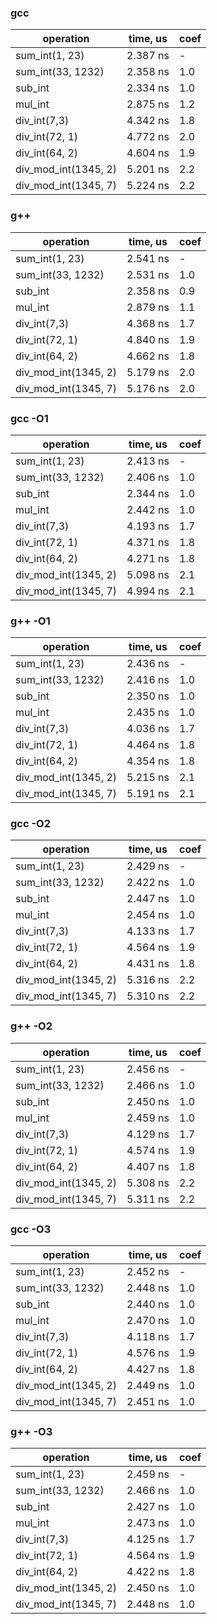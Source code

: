 
### gcc

|      operation       |  time, us  |  coef |
|----------------------|------------|-------|
|       sum_int(1, 23) |   2.387 ns |    -  |
|    sum_int(33, 1232) |   2.358 ns |   1.0 |
|              sub_int |   2.334 ns |   1.0 |
|              mul_int |   2.875 ns |   1.2 |
|         div_int(7,3) |   4.342 ns |   1.8 |
|       div_int(72, 1) |   4.772 ns |   2.0 |
|       div_int(64, 2) |   4.604 ns |   1.9 |
| div_mod_int(1345, 2) |   5.201 ns |   2.2 |
| div_mod_int(1345, 7) |   5.224 ns |   2.2 |


### g++

|      operation       |  time, us  |  coef |
|----------------------|------------|-------|
|       sum_int(1, 23) |   2.541 ns |    -  |
|    sum_int(33, 1232) |   2.531 ns |   1.0 |
|              sub_int |   2.358 ns |   0.9 |
|              mul_int |   2.879 ns |   1.1 |
|         div_int(7,3) |   4.368 ns |   1.7 |
|       div_int(72, 1) |   4.840 ns |   1.9 |
|       div_int(64, 2) |   4.662 ns |   1.8 |
| div_mod_int(1345, 2) |   5.179 ns |   2.0 |
| div_mod_int(1345, 7) |   5.176 ns |   2.0 |


### gcc -O1

|      operation       |  time, us  |  coef |
|----------------------|------------|-------|
|       sum_int(1, 23) |   2.413 ns |    -  |
|    sum_int(33, 1232) |   2.406 ns |   1.0 |
|              sub_int |   2.344 ns |   1.0 |
|              mul_int |   2.442 ns |   1.0 |
|         div_int(7,3) |   4.193 ns |   1.7 |
|       div_int(72, 1) |   4.371 ns |   1.8 |
|       div_int(64, 2) |   4.271 ns |   1.8 |
| div_mod_int(1345, 2) |   5.098 ns |   2.1 |
| div_mod_int(1345, 7) |   4.994 ns |   2.1 |


### g++ -O1

|      operation       |  time, us  |  coef |
|----------------------|------------|-------|
|       sum_int(1, 23) |   2.436 ns |    -  |
|    sum_int(33, 1232) |   2.416 ns |   1.0 |
|              sub_int |   2.350 ns |   1.0 |
|              mul_int |   2.435 ns |   1.0 |
|         div_int(7,3) |   4.036 ns |   1.7 |
|       div_int(72, 1) |   4.464 ns |   1.8 |
|       div_int(64, 2) |   4.354 ns |   1.8 |
| div_mod_int(1345, 2) |   5.215 ns |   2.1 |
| div_mod_int(1345, 7) |   5.191 ns |   2.1 |


### gcc -O2

|      operation       |  time, us  |  coef |
|----------------------|------------|-------|
|       sum_int(1, 23) |   2.429 ns |    -  |
|    sum_int(33, 1232) |   2.422 ns |   1.0 |
|              sub_int |   2.447 ns |   1.0 |
|              mul_int |   2.454 ns |   1.0 |
|         div_int(7,3) |   4.133 ns |   1.7 |
|       div_int(72, 1) |   4.564 ns |   1.9 |
|       div_int(64, 2) |   4.431 ns |   1.8 |
| div_mod_int(1345, 2) |   5.316 ns |   2.2 |
| div_mod_int(1345, 7) |   5.310 ns |   2.2 |


### g++ -O2

|      operation       |  time, us  |  coef |
|----------------------|------------|-------|
|       sum_int(1, 23) |   2.456 ns |    -  |
|    sum_int(33, 1232) |   2.466 ns |   1.0 |
|              sub_int |   2.450 ns |   1.0 |
|              mul_int |   2.459 ns |   1.0 |
|         div_int(7,3) |   4.129 ns |   1.7 |
|       div_int(72, 1) |   4.574 ns |   1.9 |
|       div_int(64, 2) |   4.407 ns |   1.8 |
| div_mod_int(1345, 2) |   5.308 ns |   2.2 |
| div_mod_int(1345, 7) |   5.311 ns |   2.2 |


### gcc -O3

|      operation       |  time, us  |  coef |
|----------------------|------------|-------|
|       sum_int(1, 23) |   2.452 ns |    -  |
|    sum_int(33, 1232) |   2.448 ns |   1.0 |
|              sub_int |   2.440 ns |   1.0 |
|              mul_int |   2.470 ns |   1.0 |
|         div_int(7,3) |   4.118 ns |   1.7 |
|       div_int(72, 1) |   4.576 ns |   1.9 |
|       div_int(64, 2) |   4.427 ns |   1.8 |
| div_mod_int(1345, 2) |   2.449 ns |   1.0 |
| div_mod_int(1345, 7) |   2.451 ns |   1.0 |


### g++ -O3

|      operation       |  time, us  |  coef |
|----------------------|------------|-------|
|       sum_int(1, 23) |   2.459 ns |    -  |
|    sum_int(33, 1232) |   2.466 ns |   1.0 |
|              sub_int |   2.427 ns |   1.0 |
|              mul_int |   2.473 ns |   1.0 |
|         div_int(7,3) |   4.125 ns |   1.7 |
|       div_int(72, 1) |   4.564 ns |   1.9 |
|       div_int(64, 2) |   4.422 ns |   1.8 |
| div_mod_int(1345, 2) |   2.450 ns |   1.0 |
| div_mod_int(1345, 7) |   2.448 ns |   1.0 |

